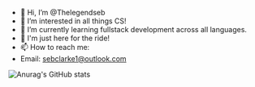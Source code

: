 - 👋 Hi, I’m @Thelegendseb
- 👀 I’m interested in all things CS!
- 🌱 I’m currently learning fullstack development across all languages.
- 💞️ I'm just here for the ride! 
- 📫 How to reach me:
- Email: sebclarke1@outlook.com

![Anurag's GitHub stats](https://github-readme-stats.vercel.app/api?username=Thelegendseb&show_icons=true&theme=dark)
